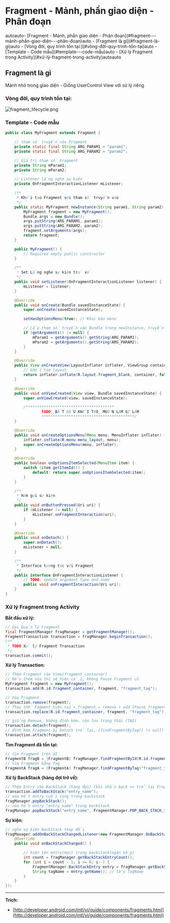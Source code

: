 # Fragment - Mảnh, phần giao diện - Phân đoạn

<!-- TOC -->autoauto- [Fragment - Mảnh, phần giao diện - Phân đoạn](#fragment---mảnh-phần-giao-diện---phân-đoạn)auto    - [Fragment là gì](#fragment-là-gì)auto        - [Vòng đời, quy trình tồn tại:](#vòng-đời-quy-trình-tồn-tại)auto        - [Template - Code mẫu](#template---code-mẫu)auto        - [Xử lý Fragment trong Activity](#xử-lý-fragment-trong-activity)autoauto<!-- /TOC -->

## Fragment là gì

Mảnh nhỏ trong giao diện - Giống UserControl
View với sử lý riêng

### Vòng đời, quy trình tồn tại:

![fragment_lifecycle.png](/Images/fragment_lifecycle.png)

### Template - Code mẫu

```java
public class MyFragment extends Fragment {

	// tham số truyền vào Fragment
	private static final String ARG_PARAM1 = "param1";
	private static final String ARG_PARAM2 = "param2";

	// Giá trị tham số Fragment
	private String mParam1;
	private String mParam2;

	// Listener lắng nghe sự kiện
	private OnFragmentInteractionListener mListener;

	/**
	 * Khởi tạo Fragment với tham số truyền vào
	 */
	public static MyFragment newInstance(String param1, String param2) {
		MyFragment fragment = new MyFragment();
		Bundle args = new Bundle();
		args.putString(ARG_PARAM1, param1);
		args.putString(ARG_PARAM2, param2);
		fragment.setArguments(args);
		return fragment;
	}

	public MyFragment() {
		// Required empty public constructor
	}

	/**
	 * Set Lắng nghe sự kiện trả về
	 */
	public void setListener(OnFragmentInteractionListener listener) {
		mListener = listener;
	}

	@Override
	public void onCreate(Bundle savedInstanceState) {
		super.onCreate(savedInstanceState);

		setHasOptionsMenu(true); // Khai báo menu

		// Lấy tham số truyền vào Bundle trong newInstance, truyền vào biến
		if (getArguments() != null) {
			mParam1 = getArguments().getString(ARG_PARAM1);
			mParam2 = getArguments().getString(ARG_PARAM2);
		}
	}

	@Override
	public View onCreateView(LayoutInflater inflater, ViewGroup container, Bundle savedInstanceState) {
		// khởi tạo layout
		return inflater.inflate(R.layout.fragment_blank, container, false);
	}

	@Override
	public void onViewCreated(View view, Bundle savedInstanceState) {
		super.onViewCreated(view, savedInstanceState);

		/***************************************
                TODO: BẮT ĐẦU KHỞI TẠO, MUỐN LÀM GÌ LÀM
                *****************************************/
	}

	@Override
	public void onCreateOptionsMenu(Menu menu, MenuInflater inflater) {
		inflater.inflate(R.menu.menu_layout, menu);
		super.onCreateOptionsMenu(menu, inflater);
	}

	@Override
	public boolean onOptionsItemSelected(MenuItem item) {
		switch (item.getItemId()) {
			default: return super.onOptionsItemSelected(item);
		}
	}

	/**
	 * Hàm gọi sự kiện
	 */
	public void onButtonPressed(Uri uri) {
		if (mListener != null) {
			mListener.onFragmentInteraction(uri);
		}
	}

	@Override
	public void onDetach() {
		super.onDetach();
		mListener = null;
	}

	/**
	 * Interface tương tác với Fragment
	 */
	public interface OnFragmentInteractionListener {
		// TODO: Update argument type and name
		public void onFragmentInteraction(Uri uri);
	}
}
```

### Xử lý Fragment trong Activity

**Bắt đầu xử lý:**

```java
// Gọi Quản lý Fragment
final FragmentManager fragManager = getFragmentManager();
FragmentTransaction transaction = fragManager.beginTransaction();
/**
 * TODO Xử lý Fragment Transaction
 */
transaction.commit();
```

**Xử lý Transaction:**

```java
// Thêm Fragment vào View(fragment_container)
// Nếu thêm nữa thì sẽ hiện cả 2, không Pause Fragment cũ
MyFragment fragment = new MyFragment();
transaction.add(R.id.fragment_container, fragment, "fragment_tag");

// Xóa Fragment
transaction.remove(fragment);
// Thay thế Fagment hiện tại = fragment = remove + add (Pause fragment cũ)
transaction.replace(R.id.fragment_container, fragment, "fragment_tag");

// giống Remove, không đính kèm, còn lưu trạng thái (TAG)
transaction.detach(fragment);
// đính kèm Fragment bị Detach trở lại, (findFragmentByTag() != null)
transaction.attach(fragment);
```

**Tìm Fragment đã tồn tại:**

```java
// tìm Fragment trên UI
FragmentB fragB = (FragmentB) fragManager.findFragmentById(R.id.fragment_b);
// tìm Fragment bằng Tag
FragmentA fragA = (FragmentA) fragManager.findFragmentByTag("fragment_tag");
```

**Xử lý BackStack (hàng đợi trở về):**

```java
// Thêm Entry vào BackStack (hàng đợi) (khi nhấn back => trở lại Fragment cũ)
transaction.addToBackStack("entry_name");
// xóa hết entry cuối cùng trong backstack
fragManager.popBackStack();
// xóa hết entry "entry_name" trong backStack
fragManager.popBackStack("entry_name", FragmentManager.POP_BACK_STACK_INCLUSIVE);
```

**Sự kiện:**

```java
// nghe sự kiện BackStack thay đổi
fragManager.addOnBackStackChangedListener(new FragmentManager.OnBackStackChangedListener() {
    @Override
    public void onBackStackChanged() {

        // hiện tên entry(mục) trong backstack(ngăn xếp)
        int count = fragManager.getBackStackEntryCount();
        for (int i = count - 1; i >= 0; i--) {
            FragmentManager.BackStackEntry entry = fragManager.getBackStackEntryAt(i);
            String tagName = entry.getName(); // lấy TagName
        }
    }
});
```

---

**Trích:**
*   [http://developer.android.com/intl/vi/guide/components/fragments.html](http://developer.android.com/intl/vi/guide/components/fragments.html)

